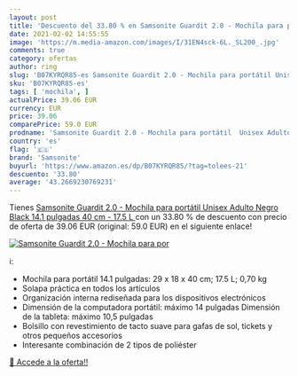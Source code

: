 ```yaml
---
layout: post
title: 'Descuento del 33.80 % en Samsonite Guardit 2.0 - Mochila para por'
date: 2021-02-02 14:55:55
image: 'https://m.media-amazon.com/images/I/31EN4sck-6L._SL200_.jpg'
comments: true
category: ofertas
author: ring
slug: 'B07KYRQR85-es Samsonite Guardit 2.0 - Mochila para portátil Unisex...'
sku: 'B07KYRQR85-es'
tags: [ 'mochila', ]
actualPrice: 39.06 EUR
currency: EUR
price: 39.06
comparePrice: 59.0 EUR
prodname: 'Samsonite Guardit 2.0 - Mochila para portátil  Unisex Adulto  Negro  Black   14.1 pulgadas  40 cm - 17.5 L '
country: 'es'
flag: '🇪🇸'
brand: 'Samsonite'
buyurl: 'https://www.amazon.es/dp/B07KYRQR85/?tag=tolees-21'
descuento: '33.80'
average: '43.2669230769231'
---
```


Tienes [Samsonite Guardit 2.0 - Mochila para portátil  Unisex Adulto  Negro  Black   14.1 pulgadas  40 cm - 17.5 L ](https://www.amazon.es/dp/B07KYRQR85/?tag=tolees-21) con un 33.80 % de descuento con precio de oferta de 39.06 EUR (original: 59.0 EUR) en el siguiente enlace!

[![Samsonite Guardit 2.0 - Mochila para por](https://m.media-amazon.com/images/I/31EN4sck-6L._SL200_.jpg)](https://www.amazon.es/dp/B07KYRQR85/?tag=tolees-21)

ℹ️:

- Mochila para portátil 14.1 pulgadas: 29 x 18 x 40 cm; 17.5 L; 0,70 kg
- Solapa práctica en todos los artículos
- Organización interna rediseñada para los dispositivos electrónicos
- Dimensión de la computadora portátil: máximo 14 pulgadas Dimensión de la tableta: máximo 10,5 pulgadas
- Bolsillo con revestimiento de tacto suave para gafas de sol, tickets y otros pequeños accesorios
- Interesante combinación de 2 tipos de poliéster

[🛒 Accede a la oferta!!](https://www.amazon.es/dp/B07KYRQR85/?tag=tolees-21)
